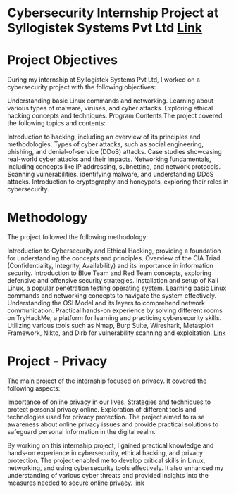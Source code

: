 # Cybersecurity Internship Project at Syllogistek Systems Pvt Ltd [Link](https://drive.google.com/drive/folders/1WzyFkVgLKWHXvP3anJA7FU8A35vUEBvY?usp=drive_link)

# Project Objectives

During my internship at Syllogistek Systems Pvt Ltd, I worked on a cybersecurity project with the following objectives:

Understanding basic Linux commands and networking.
Learning about various types of malware, viruses, and cyber attacks.
Exploring ethical hacking concepts and techniques.
Program Contents
The project covered the following topics and contents:

Introduction to hacking, including an overview of its principles and methodologies.
Types of cyber attacks, such as social engineering, phishing, and denial-of-service (DDoS) attacks.
Case studies showcasing real-world cyber attacks and their impacts.
Networking fundamentals, including concepts like IP addressing, subnetting, and network protocols.
Scanning vulnerabilities, identifying malware, and understanding DDoS attacks.
Introduction to cryptography and honeypots, exploring their roles in cybersecurity.

# Methodology

The project followed the following methodology:

Introduction to Cybersecurity and Ethical Hacking, providing a foundation for understanding the concepts and principles.
Overview of the CIA Triad (Confidentiality, Integrity, Availability) and its importance in information security.
Introduction to Blue Team and Red Team concepts, exploring defensive and offensive security strategies.
Installation and setup of Kali Linux, a popular penetration testing operating system.
Learning basic Linux commands and networking concepts to navigate the system effectively.
Understanding the OSI Model and its layers to comprehend network communication.
Practical hands-on experience by solving different rooms on TryHackMe, a platform for learning and practicing cybersecurity skills.
Utilizing various tools such as Nmap, Burp Suite, Wireshark, Metasploit Framework, Nikto, and Dirb for vulnerability scanning and exploitation.
[Link](httpppps://drive.google.com/file/d/1kXDPJe9HXQz2VlIfFWBzAhKSx7ZwfxZA/view?usp=drive_link)

# Project - Privacy

The main project of the internship focused on privacy. It covered the following aspects:

Importance of online privacy in our lives.
Strategies and techniques to protect personal privacy online.
Exploration of different tools and technologies used for privacy protection.
The project aimed to raise awareness about online privacy issues and provide practical solutions to safeguard personal information in the digital realm.

By working on this internship project, I gained practical knowledge and hands-on experience in cybersecurity, ethical hacking, and privacy protection. The project enabled me to develop critical skills in Linux, networking, and using cybersecurity tools effectively. It also enhanced my understanding of various cyber threats and provided insights into the measures needed to secure online privacy. [link](httttps://docs.google.com/document/d/1vMO6tnlwEHY1t6wBkMconjJi02J5dgnI/edit?usp=sharing&ouid=107461330307233870107&rtpof=true&sd=true)





